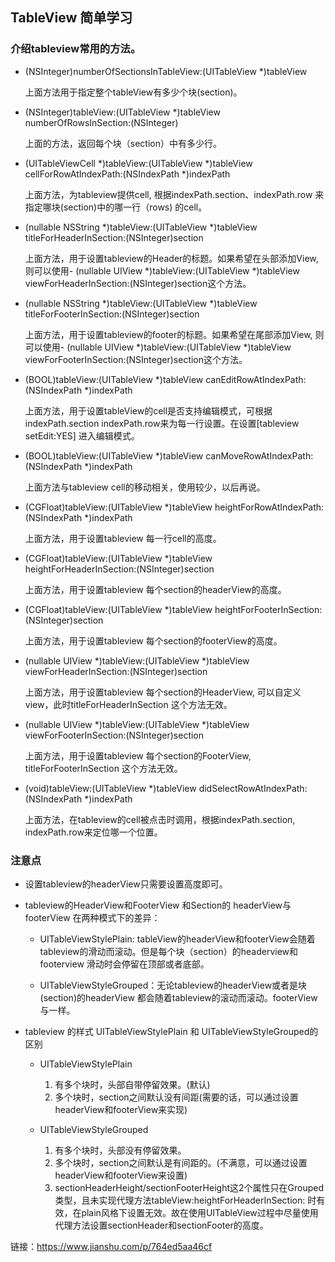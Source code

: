 ## TableView 简单学习

### 介绍tableview常用的方法。

- (NSInteger)numberOfSectionsInTableView:(UITableView *)tableView

    上面方法用于指定整个tableView有多少个块(section)。

- (NSInteger)tableView:(UITableView *)tableView numberOfRowsInSection:(NSInteger)
    
    上面的方法，返回每个块（section）中有多少行。

- (UITableViewCell *)tableView:(UITableView *)tableView cellForRowAtIndexPath:(NSIndexPath *)indexPath
    
    上面方法，为tableview提供cell, 根据indexPath.section、indexPath.row 来指定哪块(section)中的哪一行（rows) 的cell。

- (nullable NSString *)tableView:(UITableView *)tableView titleForHeaderInSection:(NSInteger)section

    上面方法，用于设置tableview的Header的标题。如果希望在头部添加View, 则可以使用- (nullable UIView *)tableView:(UITableView *)tableView viewForHeaderInSection:(NSInteger)section这个方法。

- (nullable NSString *)tableView:(UITableView *)tableView titleForFooterInSection:(NSInteger)section

    上面方法，用于设置tableview的footer的标题。如果希望在尾部添加View, 则可以使用- (nullable UIView *)tableView:(UITableView *)tableView viewForFooterInSection:(NSInteger)section这个方法。

- (BOOL)tableView:(UITableView *)tableView canEditRowAtIndexPath:(NSIndexPath *)indexPath

    上面方法，用于设置tableView的cell是否支持编辑模式，可根据indexPath.section indexPath.row来为每一行设置。在设置[tableview setEdit:YES] 进入编辑模式。


- (BOOL)tableView:(UITableView *)tableView canMoveRowAtIndexPath:(NSIndexPath *)indexPath

    上面方法与tableview cell的移动相关，使用较少，以后再说。


- (CGFloat)tableView:(UITableView *)tableView heightForRowAtIndexPath:(NSIndexPath *)indexPath

    上面方法，用于设置tableview 每一行cell的高度。

- (CGFloat)tableView:(UITableView *)tableView heightForHeaderInSection:(NSInteger)section

    上面方法，用于设置tableview 每个section的headerView的高度。

- (CGFloat)tableView:(UITableView *)tableView heightForFooterInSection:(NSInteger)section

    上面方法，用于设置tableview 每个section的footerView的高度。

- (nullable UIView *)tableView:(UITableView *)tableView viewForHeaderInSection:(NSInteger)section

    上面方法，用于设置tableview 每个section的HeaderView, 可以自定义view，此时titleForHeaderInSection 这个方法无效。

- (nullable UIView *)tableView:(UITableView *)tableView viewForFooterInSection:(NSInteger)section

    上面方法，用于设置tableview 每个section的FooterView, titleForFooterInSection 这个方法无效。

- (void)tableView:(UITableView *)tableView didSelectRowAtIndexPath:(NSIndexPath *)indexPath 

    上面方法，在tableview的cell被点击时调用，根据indexPath.section, indexPath.row来定位哪一个位置。


### 注意点
- 设置tableview的headerView只需要设置高度即可。
- tableview的HeaderView和FooterView 和Section的 headerView与footerView 在两种模式下的差异：
    - UITableViewStylePlain: tableView的headerView和footerView会随着tableview的滑动而滚动。但是每个块（section）的headerview和footerview 滑动时会停留在顶部或者底部。

    - UITableViewStyleGrouped：无论tableview的headerView或者是块(section)的headerView 都会随着tableview的滚动而滚动。footerView与一样。

- tableview 的样式 UITableViewStylePlain 和 UITableViewStyleGrouped的区别
    - UITableViewStylePlain

      1. 有多个块时，头部自带停留效果。(默认)
      2. 多个块时，section之间默认没有间距(需要的话，可以通过设置headerView和footerView来实现)


    - UITableViewStyleGrouped

       1. 有多个块时，头部没有停留效果。
       2. 多个块时，section之间默认是有间距的。(不满意，可以通过设置headerView和footerView来设置)
       3. sectionHeaderHeight/sectionFooterHeight这2个属性只在Grouped类型，且未实现代理方法tableView:heightForHeaderInSection: 时有效，在plain风格下设置无效。故在使用UITableView过程中尽量使用代理方法设置sectionHeader和sectionFooter的高度。

链接：https://www.jianshu.com/p/764ed5aa46cf
